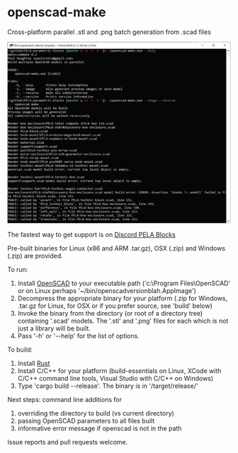 # openscad-make
Cross-platform parallel .stl and .png batch generation from .scad files

![openscad-make screen shot](img/openscad-make-screen-shot.png)

The fastest way to get support is on [Discord PELA Blocks](https://discord.gg/Yy2srz)

Pre-built binaries for Linux (x86 and ARM .tar.gz), OSX (.zip) and Windows (.zip) are provided.

To run:
1. Install [OpenSCAD](https://www.openscad.org/) to your executable path ('c:\Program Files\OpenSCAD' or on Linux perhaps '~/bin/openscadversionblah.AppImage')
1. Decompress the appropriate binary for your platform (.zip for Windows, .tar.gz for Linux, for OSX or if you prefer source, see 'build' below)
1. Invoke the binary from the directory (or root of a directory tree) containing '.scad' models. The '.stl' and '.png' files for each which is not just a library will be built.  
1. Pass '-h' or '--help' for the list of options.

To build:

1. Install [Rust](https://rustup.rs/)
1. Install C/C++ for your platform (build-essentials on Linux, XCode with C/C++ command line tools, Visual Studio with C/C++ on Windows)
1. Type 'cargo build --release'. The binary is in '/target/release/'

Next steps: command line additions for
1. overriding the directory to build (vs current directory)
1. passing OpenSCAD parameters to all files built
1. informative error message if openscad is not in the path

Issue reports and pull requests welcome.
